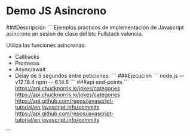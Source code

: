 # Demo JS Asincrono 

###Descripción
´´´
Ejemplos prácticos de implementación de Javascript asíncrono en sesion de clase del btc Fullstack valencia.

Utiliza las funciones asíncronas:
-	Callbacks
-	Promesas
-	Async/await
-	Delay de 5 segundos entre peticiones.
´´´
###Ejecución 
´´´
node.js -- v12.18.4
npm     -- 6.14.6
´´´
###api end-points
´´´
https://api.chucknorris.io/jokes/categories
https://api.chucknorris.io/jokes/categories
https://api.github.com/repos/javascript-tutorial/en.javascript.info/commits
https://api.github.com/repos/javascript-tutorial/en.javascript.info/commits

´´´
